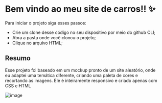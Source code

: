 # Bem vindo ao meu site de carros!! ✨

Para iniciar o projeto siga esses passos: 

- Crie um clone desse código no seu dispositivo por meio do github CLI;
- Abra a pasta onde você clonou o projeto;
- Clique no arquivo HTML;

## Resumo

Esse projeto foi baseado em um mockup pronto de um site aleatório, onde eu adaptei uma temática diferente, criando uma paleta de cores e recortando as imagens.
Ele é inteiramente responsivo e criado apenas com CSS e HTML

![image](https://user-images.githubusercontent.com/103211486/225902088-c8bcea15-0160-436d-8441-a33882173f01.png)
